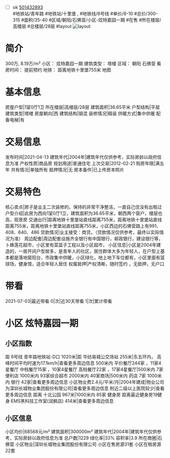 - [ ] ok [501432893](https://bj.5i5j.com/ershoufang/501432893.html)  
 #地铁站/青年路 #地铁站/十里堡 ,  #地铁线/6号线
#单价/8-10 #总价/300-315 #面积/35-40   #区域/朝阳/石佛营/小区-炫特嘉园一期 #在售 #所在楼层/高楼层 #总楼层/28层 #layout 
![layout](http://image2a.5i5j.com/bdir/layout/df4545e9261f4fe0b7de1cab9c65592f.jpg_P5.jpg) 
# 简介 
 300万,  8.19万/m² 
小区： 炫特嘉园一期
建筑类型： 塔楼
区域： 朝阳 石佛营
看房时间： 提前预约
地铁： 距离地铁十里堡755米 地图
# 基本信息 
 房屋户型|1室0厅1卫
所在楼层|高楼层/28层
建筑面积|36.65平米
户型结构|平层
建筑类型|塔楼
房屋朝向|西
建筑结构|钢混
装修情况|精装
供暖方式|集中供暖
配备电梯|有
# 交易信息 
 发布时间|2021-04-13
建筑年代|2004年|建筑年代仅供参考，实际房龄以政府信息为准
产权性质|商品房
规划用途|普通住宅
上次交易|2012-02-21
购房年限|满五年
共有情况|单独所有
抵押情况|无
房本备件|已上传房本照片
# 交易特色 
 核心卖点|房子是业主二次装修的，保持的非常干净整洁，一直自己住没有出租过
户型介绍|此房为西向1室0厅1卫，建筑面积为36.65平米，朝西两个窗户，楼层也高，观景房
交通出行|距离地铁十里堡站直线距离755米，距离地铁十里堡站直线距离755米，距离地铁十里堡站直线距离755米，小区西边的石佛营路上有991、408、640、486
贷款情况|业主接受：商贷。（贷款情况仅供参考，最终以实际情况为准）
周边配套|周边配套设施齐全银行有中国银行，邮政银行，建设银行等，卜蜂莲花超市，小区里有菜篮子工程以及小区超市，
小区信息|小区是2004年建造的，一居开间户型居多，是青年人的社区，居住群体大多为年轻人，在户型上基本都是落地窗阳台，市政集中供暖，小区绿化，地上地下车位都有，小区里面有篮球场，健身馆，适合年轻人居住
权属抵押|产权清晰，随时签约 ，无抵押，无户口
# 带看 
 2021-07-03|最近带看	 0|次|近30天带看	 1|次|累计带看
# 小区 炫特嘉园一期
## 小区指数 
 距 6号线 青年路地铁站-D口 1020米|距 华纺易城公交场站 255米|东五环内， 高峰时间平均时速为17.1km/h|查看更多周边信息
500米内 平价餐厅244家 ，11家4星餐厅
中档餐厅15家 ，10家4星餐厅
高档餐厅22家 ，17家4星餐厅|500米内 7家便利店
1000米内 93家综合超市
2000米内 40家商场|500米内 药店 7家
1000米内 银行 42家|查看更多周边信息
小区物业费2.4元/平米/月|2004年建成|物业公司为深圳长城物业集团股份有限公司|查看更多周边信息
附近二级以上医院较少|查看更多周边信息
距离 十北公园 967米|1000米内 85家 健身房
距离最近健身房19健身·EMS黑科技工作室(润枫店) 414米|查看更多周边信息
## 小区信息 
 小区均价|68568元/m²
建筑面积|300000m²
建筑年代|2004年|建筑年代仅供参考，实际房龄以政府信息为准
总户数|1229
绿化率|33%
容积率|3.9
所在商圈|石佛营
小区物业|深圳长城物业集团股份有限公司
小区在售房源31套
小区在租房源22套
